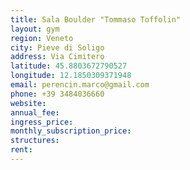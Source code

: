 ```yaml
---
title: Sala Boulder "Tommaso Toffolin"
layout: gym
region: Veneto
city: Pieve di Soligo
address: Via Cimitero
latitude: 45.8803672790527
longitude: 12.1850309371948
email: perencin.marco@gmail.com
phone: +39 3484036660
website: 
annual_fee: 
ingress_price: 
monthly_subscription_price: 
structures: 
rent: 
---
```


